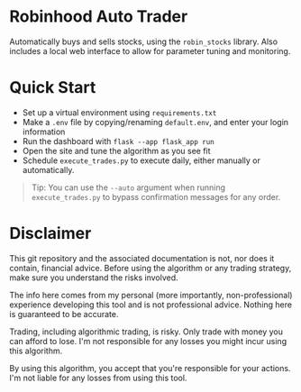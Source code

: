 # Robinhood Auto Trader
Automatically buys and sells stocks, using the `robin_stocks` library. Also includes a local web interface to allow for parameter tuning and monitoring.

# Quick Start
- Set up a virtual environment using `requirements.txt`
- Make a `.env` file by copying/renaming `default.env`, and enter your login information
- Run the dashboard with `flask --app flask_app run`
- Open the site and tune the algorithm as you see fit
- Schedule `execute_trades.py` to execute daily, either manually or automatically.
> Tip: You can use the `--auto` argument when running `execute_trades.py` to bypass confirmation messages for any order.

# Disclaimer
This git repository and the associated documentation is not, nor does it contain, financial advice. Before using the algorithm or any trading strategy, make sure you understand the risks involved.

The info here comes from my personal (more importantly, non-professional) experience developing this tool and is not professional advice. Nothing here is guaranteed to be accurate. 

Trading, including algorithmic trading, is risky. Only trade with money you can afford to lose. I'm not responsible for any losses you might incur using this algorithm.

By using this algorithm, you accept that you're responsible for your actions. I'm not liable for any losses from using this tool.
